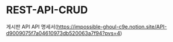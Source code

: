 # REST-API-CRUD
게시판 API
API 명세서(https://impossible-ghoul-c9e.notion.site/API-d9009075f7a04610973db520063a7f94?pvs=4)
